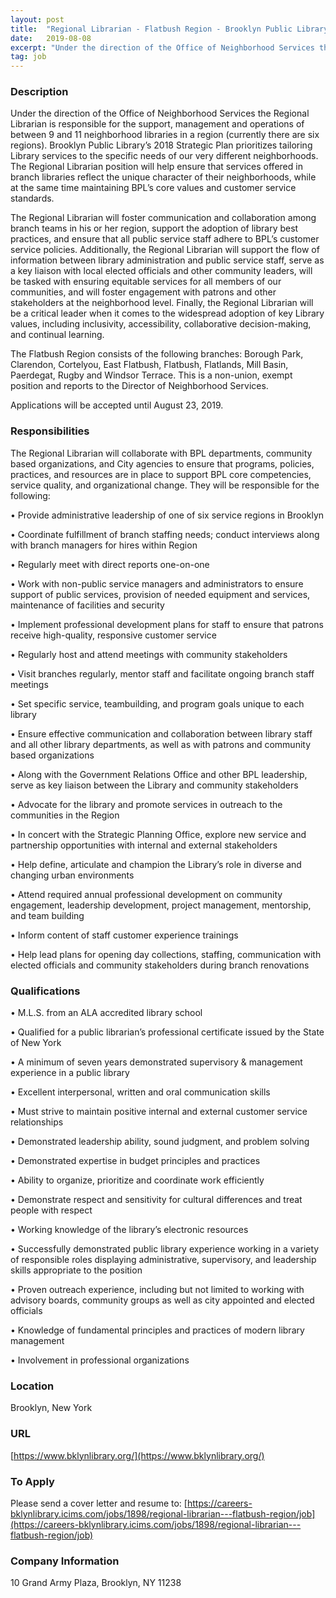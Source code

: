 ```yaml
---
layout: post
title:  "Regional Librarian - Flatbush Region - Brooklyn Public Library"
date:   2019-08-08
excerpt: "Under the direction of the Office of Neighborhood Services the Regional Librarian is responsible for the support, management and operations of between 9 and 11 neighborhood libraries in a region (currently there are six regions). Brooklyn Public Library’s 2018 Strategic Plan prioritizes tailoring Library services to the specific needs of..."
tag: job
---
```


### Description   

Under the direction of the Office of Neighborhood Services the Regional Librarian is responsible for the support, management and operations of between 9 and 11 neighborhood libraries in a region (currently there are six regions). Brooklyn Public Library’s 2018 Strategic Plan prioritizes tailoring Library services to the specific needs of our very different neighborhoods. The Regional Librarian position will help ensure that services offered in branch libraries reflect the unique character of their neighborhoods, while at the same time maintaining BPL’s core values and customer service standards. 

The Regional Librarian will foster communication and collaboration among branch teams in his or her region, support the adoption of library best practices, and ensure that all public service staff adhere to BPL’s customer service policies. Additionally, the Regional Librarian will support the flow of information between library administration and public service staff, serve as a key liaison with local elected officials and other community leaders, will be tasked with ensuring equitable services for all members of our communities, and will foster engagement with patrons and other stakeholders at the neighborhood level. Finally, the Regional Librarian will be a critical leader when it comes to the widespread adoption of key Library values, including inclusivity, accessibility, collaborative decision-making, and continual learning.  

The Flatbush Region consists of the following branches: Borough Park, Clarendon, Cortelyou, East Flatbush, Flatbush, Flatlands, Mill Basin, Paerdegat, Rugby and Windsor Terrace. This is a non-union, exempt position and reports to the Director of Neighborhood Services.

Applications will be accepted until August 23, 2019. 


### Responsibilities   

The Regional Librarian will collaborate with BPL departments, community based organizations, and City agencies to ensure that programs, policies, practices, and resources are in place to support BPL core competencies, service quality, and organizational change.  They will be responsible for the following:
 

• 	Provide administrative leadership of one of six service regions in Brooklyn

• 	Coordinate fulfillment of branch staffing needs; conduct interviews along with branch managers for hires within Region 

• 	Regularly meet with direct reports one-on-one

• 	Work with non-public service managers and administrators to ensure support of public services, provision of needed equipment and services, maintenance of facilities and security 

• 	Implement professional development plans for staff to ensure that patrons receive high-quality, responsive customer service 

• 	Regularly host and attend meetings with community stakeholders 

• 	Visit branches regularly, mentor staff and facilitate ongoing branch staff meetings

• 	Set specific service, teambuilding, and program goals unique to each library  

• 	Ensure effective communication and collaboration between library staff and all other library departments, as well as with patrons and community based organizations 

• 	Along with the Government Relations Office and other BPL leadership, serve as key liaison between  the Library and community stakeholders  

• 	Advocate for the library and promote services in outreach to the communities in the Region 

• 	In concert with the Strategic Planning Office, explore new service and partnership opportunities with internal and external stakeholders 

• 	Help define, articulate and champion the Library’s role in diverse and changing urban environments 

• 	Attend required annual professional development on community engagement, leadership development, project management, mentorship, and team building 

• 	Inform content of staff customer experience trainings

• 	Help lead plans for opening day collections, staffing, communication with elected officials and community stakeholders during branch renovations



### Qualifications   


• 	M.L.S. from an ALA accredited library school

• 	Qualified for a public librarian’s professional certificate issued by the State of New York

• 	A minimum of seven years demonstrated supervisory & management experience in a public library

• 	Excellent interpersonal, written and oral communication skills

• 	Must strive to maintain positive internal and external customer service relationships

• 	Demonstrated leadership ability, sound judgment, and problem solving

• 	Demonstrated expertise in budget principles and practices

• 	Ability to organize, prioritize and coordinate work efficiently

• 	Demonstrate respect and sensitivity for cultural differences and treat people with respect

• 	Working knowledge of the library’s electronic resources

• 	Successfully demonstrated public library experience working in a variety of responsible roles displaying administrative, supervisory, and leadership skills appropriate to the position

• 	Proven outreach experience, including but not limited to working with advisory boards, community groups as well as city appointed and elected officials

• 	Knowledge of fundamental principles and practices of modern library management

• 	Involvement in professional organizations






### Location   

Brooklyn, New York


### URL   

[https://www.bklynlibrary.org/](https://www.bklynlibrary.org/)

### To Apply   

Please send a cover letter and resume to: [https://careers-bklynlibrary.icims.com/jobs/1898/regional-librarian---flatbush-region/job](https://careers-bklynlibrary.icims.com/jobs/1898/regional-librarian---flatbush-region/job)


### Company Information   

10 Grand Army Plaza, Brooklyn, NY 11238



